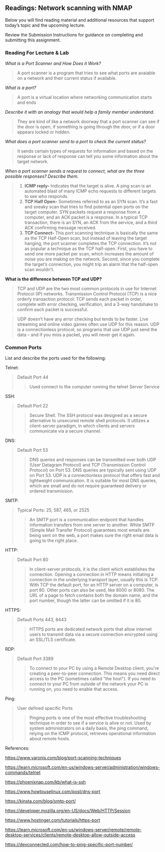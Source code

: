


## **Readings: Network scanning with NMAP**
Below you will find reading material and additional resources that support today’s topic and the upcoming lecture.

Review the Submission Instructions for guidance on completing and submitting this assignment.

### **Reading For Lecture & Lab**

*What is a Port Scanner and How Does it Work?* 
>A port scanner is a program that tries to see what ports are avaiable on a network and their current status if available.

*What is a port?* 
> A port is a virtual location where networking communication starts and ends

*Describe it with an analogy that would help a family member understand.*
> They are kind of like a network doorway that a port scanner can see if the door is open, if something is going through the door, or if a door appears locked or hidden.

*What does a port scanner send to a port to check the current status?*
>It sends certain types of requests for information and based on the response or lack of response can tell you some information about the target network.

*When a port scanner sends a request to connect, what are the three possible responses? Describe them.*
> 1. **ICMP reply-**
     Indicates that the target is alive. A ping scan is an automated blast of many ICMP echo requests to different targets to see who responds.
> 2. **TCP Half Open-**
    Sometimes referred to as an SYN scan. It’s a fast and sneaky scan that tries to find potential open ports on the target computer. SYN packets request a response from a computer, and an ACK packet is a response. In a typical TCP transaction, there is an  SYN, an ACK from the service, and a third ACK confirming message received.
> 3. **TCP Connect-**
    This port scanning technique is basically the same as the TCP Half-Open scan, but instead of leaving the target hanging, the port scanner completes the TCP connection. It’s not as popular a technique as the TCP half-open. First, you have to send one more packet per scan, which increases the amount of noise you are making on the network. Second, since you complete the target’s connection, you might trip an alarm that the half-open scan wouldn’t.


**What is the difference between TCP and UDP?**
>TCP and UDP are the two most common protocols in use for Internet Protocol (IP) networks. Transmission Control Protocol (TCP) is a nice orderly transaction protocol: TCP sends each packet in order, complete with error checking, verification, and a 3-way handshake to confirm each packet is successful.

>UDP doesn’t have any error checking but tends to be faster. Live streaming and online video games often use UDP for this reason. UDP is a connectionless protocol, so programs that use UDP just send the data – and if you miss a packet, you will never get it again.


### Common Ports 
List and describe the ports used for the following:

Telnet:
>Default Port 44
>>Used connect to the computer running the telnet Server Service

SSH:
>Default Port 22 
>>Secure Shell. The SSH protocol was designed as a secure alternative to unsecured remote shell protocols. It utilizes a client-server paradigm, in which clients and servers communicate via a secure channel.

DNS:
>Default Port 53
>>DNS queries and responses can be transmitted over both UDP (User Datagram Protocol) and TCP (Transmission Control Protocol) on Port 53.
DNS queries are typically sent using UDP on Port 53. UDP is a connectionless protocol that offers fast and lightweight communication. It is suitable for most DNS queries, which are small and do not require guaranteed delivery or ordered transmission.

SMTP:
>Typical Ports: 25, 587, 465, or 2525
>>An SMTP port is a communication endpoint that handles information transfers from one server to another. While SMTP (Simple Mail Transfer Protocol) guarantees most emails are being sent on the web, a port makes sure the right email data is going to the right place.

HTTP:
>Default Port 80
>>In client-server protocols, it is the client which establishes the connection. Opening a connection in HTTP means initiating a connection in the underlying transport layer, usually this is TCP.
With TCP the default port, for an HTTP server on a computer, is port 80. Other ports can also be used, like 8000 or 8080. The URL of a page to fetch contains both the domain name, and the port number, though the latter can be omitted if it is 80. 

HTTPS:
>Default Ports 443, 8443
>>HTTPS ports are dedicated network ports that allow internet users to transmit data via a secure connection encrypted using an SSL/TLS certificate.

RDP:
>Default Port 3389
>>To connect to your PC by using a Remote Desktop client, you're creating a peer-to-peer connection. This means you need direct access to the PC (sometimes called "the host"). If you need to connect to your PC from outside of the network your PC is running on, you need to enable that access.

Ping:
>User defined specific Ports
>>Pinging ports is one of the most effective troubleshooting technique in order to see if a service is alive or not. Used by system administrators on a daily basis, the ping command, relying on the ICMP protocol, retrieves operational information about remote hosts.





References:

https://www.varonis.com/blog/port-scanning-techniques

https://learn.microsoft.com/en-us/windows-server/administration/windows-commands/telnet

https://phoenixnap.com/kb/what-is-ssh

https://www.howtouselinux.com/post/dns-port

https://kinsta.com/blog/smtp-port/

https://developer.mozilla.org/en-US/docs/Web/HTTP/Session

https://www.hostinger.com/tutorials/https-port

https://learn.microsoft.com/en-us/windows-server/remote/remote-desktop-services/clients/remote-desktop-allow-outside-access

https://devconnected.com/how-to-ping-specific-port-number/


